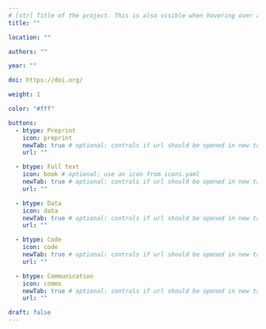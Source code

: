 ```yaml
---
# [str] Title of the project. This is also visible when hovering over a gallery item.
title: ""

location: ""

authors: ""

year: ""

doi: https://doi.org/

weight: 1

color: "#fff"

buttons:
  - btype: Preprint
    icon: preprint
    newTab: true # optional: controls if url should be opened in new tab
    url: ""

  - btype: Full text
    icon: book # optional: use an icon from icons.yaml
    newTab: true # optional: controls if url should be opened in new tab
    url: ""

  - btype: Data
    icon: data
    newTab: true # optional: controls if url should be opened in new tab
    url: ""

  - btype: Code
    icon: code
    newTab: true # optional: controls if url should be opened in new tab
    url: ""

  - btype: Communication
    icon: comms
    newTab: true # optional: controls if url should be opened in new tab
    url: ""

draft: false
---
```

